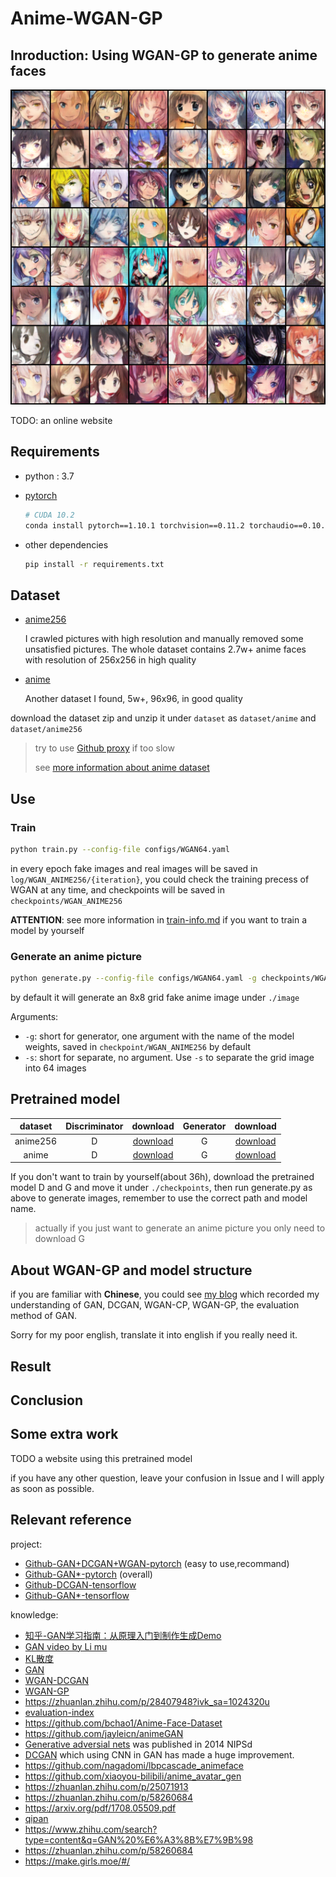 # Anime-WGAN-GP

## Inroduction: Using WGAN-GP to generate anime faces

![WGAN64_anime](https://raw.githubusercontent.com/learner-lu/picbed/master/WGAN64_anime.png)

TODO: an online website

## Requirements

- python : 3.7
- [pytorch](https://pytorch.org/get-started/previous-versions/)

  ```bash
  # CUDA 10.2
  conda install pytorch==1.10.1 torchvision==0.11.2 torchaudio==0.10.1 cudatoolkit=10.2 -c pytorch
  ```

- other dependencies

  ```bash
  pip install -r requirements.txt
  ```

## Dataset

- [anime256](https://github.com/luzhixing12345/anime-face-dataset/releases/download/v0.0.1/anime256.zip)

  I crawled pictures with high resolution and manually removed some unsatisfied pictures. The whole dataset contains 2.7w+ anime faces with resolution of 256x256 in high quality

- [anime](https://github.com/bchao1/Anime-Face-Dataset)

  Another dataset I found, 5w+, 96x96, in good quality

download the dataset zip and unzip it under `dataset` as `dataset/anime` and `dataset/anime256`

> try to use [Github proxy](https://ghproxy.com/) if too slow
>
> see [more information about anime dataset](https://github.com/luzhixing12345/anime-face-dataset)

## Use

### Train

```bash
python train.py --config-file configs/WGAN64.yaml
```

in every epoch fake images and real images will be saved in `log/WGAN_ANIME256/{iteration}`, you could check the training precess of WGAN at any time, and checkpoints will be saved in `checkpoints/WGAN_ANIME256`

**ATTENTION**: see more information in [train-info.md](./train-info.md) if you want to train a model by yourself

### Generate an anime picture

```bash
python generate.py --config-file configs/WGAN64.yaml -g checkpoints/WGAN_ANIME256/{MODEL-WEIGHT-NAME}.pth
```

by default it will generate an 8x8 grid fake anime image under `./image`

Arguments:

- `-g`: short for generator, one argument with the name of the model weights, saved in `checkpoint/WGAN_ANIME256` by default
- `-s`: short for separate, no argument. Use `-s` to separate the grid image into 64 images

## Pretrained model

|dataset|Discriminator|download|Generator|download|
|:--:|:--:|:--:|:--:|:--:|
|anime256|D|[download](https://github.com/luzhixing12345/Anime-WGAN/releases/download/v0.0.4/ANIME256_D_epoch_39999.pth)|G|[download](https://github.com/luzhixing12345/Anime-WGAN/releases/download/v0.0.4/ANIME256_G_epoch_39999.pth)|
|anime|D|[download](https://github.com/luzhixing12345/Anime-WGAN/releases/download/v0.0.4/WGAN64_anime_D_epoch_39999.pth)|G|[download](https://github.com/luzhixing12345/Anime-WGAN/releases/download/v0.0.4/WGAN64_anime_G_epoch_39999.pth)|

If you don't want to train by yourself(about 36h), download the pretrained model D and G and move it under `./checkpoints`, then run generate.py as above to generate images, remember to use the correct path and model name.

> actually if you just want to generate an anime picture you only need to download G

## About WGAN-GP and model structure

if you are familiar with **Chinese**, you could see [my blog](https://luzhixing12345.github.io/tags/GAN/) which recorded my understanding of GAN, DCGAN, WGAN-CP, WGAN-GP, the evaluation method of GAN.

Sorry for my poor english, translate it into english if you really need it.

## Result

## Conclusion

## Some extra work

TODO a website using this pretrained model

if you have any other question, leave your confusion in Issue and I will apply as soon as possible.

## Relevant reference

project:

- [Github-GAN+DCGAN+WGAN-pytorch](https://github.com/Zeleni9/pytorch-wgan) (easy to use,recommand)
- [Github-GAN*-pytorch](https://github.com/eriklindernoren/PyTorch-GAN) (overall)
- [Github-DCGAN-tensorflow](https://github.com/carpedm20/DCGAN-tensorflow)
- [Github-GAN*-tensorflow](https://github.com/YadiraF/GAN)

knowledge:

- [知乎-GAN学习指南：从原理入门到制作生成Demo](https://zhuanlan.zhihu.com/p/24767059)
- [GAN video by Li mu](https://www.bilibili.com/video/BV1rb4y187vD)
- [KL散度](https://zhuanlan.zhihu.com/p/365400000)
- [GAN](https://www.zhihu.com/search?q=GAN&type=content&sort=upvoted_count)
- [WGAN-DCGAN](https://github.com/martinarjovsky/WassersteinGAN/blob/master/models/dcgan.py)
- [WGAN-GP](https://github.com/EmilienDupont/wgan-gp)
- https://zhuanlan.zhihu.com/p/28407948?ivk_sa=1024320u
- [evaluation-index](https://zhuanlan.zhihu.com/p/432965561)
- https://github.com/bchao1/Anime-Face-Dataset
- https://github.com/jayleicn/animeGAN
- [Generative adversial nets](https://arxiv.org/abs/1406.2661) was published in 2014 NIPSd
- [DCGAN](https://arxiv.org/pdf/1511.06434.pdf) which using CNN in GAN has made a huge improvement.
- https://github.com/nagadomi/lbpcascade_animeface
- https://github.com/xiaoyou-bilibili/anime_avatar_gen
- https://zhuanlan.zhihu.com/p/25071913
- https://zhuanlan.zhihu.com/p/58260684
- https://arxiv.org/pdf/1708.05509.pdf
- [qipan](https://distill.pub/2016/deconv-checkerboard/)
- https://www.zhihu.com/search?type=content&q=GAN%20%E6%A3%8B%E7%9B%98
- https://zhuanlan.zhihu.com/p/58260684
- https://make.girls.moe/#/